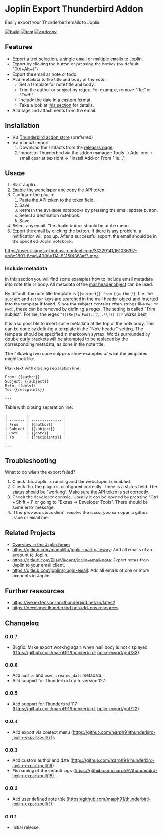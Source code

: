 # Joplin Export Thunderbird Addon

Easily export your Thunderbird emails to Joplin.

[![build](https://github.com/marph91/thunderbird-joplin-export/actions/workflows/build.yml/badge.svg)](https://github.com/marph91/thunderbird-joplin-export/actions/workflows/build.yml)
[![test](https://github.com/marph91/thunderbird-joplin-export/actions/workflows/test.yml/badge.svg)](https://github.com/marph91/thunderbird-joplin-export/actions/workflows/test.yml)
[![codecov](https://codecov.io/gh/marph91/thunderbird-joplin-export/branch/master/graph/badge.svg?token=YZYEW7C1VM)](https://codecov.io/gh/marph91/thunderbird-joplin-export)

## Features

- Export a text selection, a single email or multiple emails to Joplin.
- Export by clicking the button or pressing the hotkey (by default "Ctrl+Alt+J")
- Export the email as note or todo.
- Add metadata to the title and body of the note:
    - Set a template for note title and body.
    - Trim the author or subject by regex. For example, remove "Re:" or "Fwd:".
    - Include the date in a [custom format](https://moment.github.io/luxon/#/formatting?id=table-of-tokens).
    - Take a look at [this section](#include-metadata) for details.
- Add tags and attachments from the email.

## Installation

- Via [Thunderbird addon store](https://addons.thunderbird.net/en/thunderbird/addon/joplin-export/) (preferred)
- Via manual import:
    1. Download the artifacts from the [releases page](https://github.com/marph91/thunderbird-joplin-export/releases).
    2. Import to Thunderbird via the addon manager: Tools -> Add-ons -> small gear at top right -> "Install Add-on From File...".

## Usage

1. Start Joplin.
2. [Enable the webclipper](https://joplinapp.org/clipper/) and copy the API token.
3. Configure the plugin:
    1. Paste the API token to the token field.
    2. Save
    3. Refresh the available notebooks by pressing the small update button.
    4. Select a destination notebook.
    5. Save
4. Select any email. The Joplin button should be at the menu.
5. Export the email by clicking the button. If there is any problem, a notification will pop up. After a successful export, the email should be in the specified Joplin notebook.

<https://user-images.githubusercontent.com/33229141/161036197-ab8c9801-8cad-400f-a114-8315f4363af3.mp4>

### Include metadata

In this section you will find some examples how to include email metadata into note title or body. All metadata of the [mail header object](https://webextension-api.thunderbird.net/en/latest/messages.html#messages-messageheader) can be used.

By default, the note title template is `{{subject}} from {{author}}`. I. e. the `subject` and `author` keys are searched in the mail header object and inserted into the template if found. Since the subject contains often strings like `Re:` or `Fwd:`, these can be removed by defining a regex. The setting is called "Trim subject". For me, the regex `^(((Re|Fw|Fwd):|(\[.*\])) ?)*` works best.

It is also possible to insert some metadata at the top of the note body. This can be done by defining a template in the "Note header" setting. The template should be specified in markdown syntax. Words surrounded by double curly brackets will be attempted to be replaced by the corresponding metadata, as done in the note title.

The following two code snippets show examples of what the templates might look like.

Plain text with closing separation line:

```text
From: {{author}}
Subject: {{subject}}
Date: {{date}}
To: {{recipients}}

---

```

Table with closing separation line:

```text
|         |                |
| ------- | -------------- |
| From    | {{author}}     |
| Subject | {{subject}}    |
| Date    | {{date}}       |
| To      | {{recipients}} |

---

```

## Troubleshooting

What to do when the export failed?

1. Check that Joplin is running and the webclipper is enabled.
2. Check that the plugin is configured correctly. There is a status field. The status should be "working". Make sure the API token is set correctly.
3. Check the developer console. Usually it can be opened by pressing "Ctrl + Shift + I" or going to "Extras -> Developer Tools". There should be some error message.
4. If the previous steps didn't resolve the issue, you can open a github issue or email me.

## Related Projects

- [Overview in the Joplin forum](https://discourse.joplinapp.org/t/how-to-handle-emails-with-joplin-desktop/37469)
- <https://github.com/manolitto/joplin-mail-gateway>: Add all emails of an account to Joplin.
- <https://github.com/EliasVincent/joplin-email-note>: Export notes from Joplin to your email client.
- <https://github.com/joplin/plugin-email>: Add all emails of one or more accounts to Joplin.

## Further ressources

- <https://webextension-api.thunderbird.net/en/latest/>
- <https://developer.thunderbird.net/add-ons/resources>

## Changelog

### 0.0.7

- Bugfix: Make export working again when mail body is not displayed (<https://github.com/marph91/thunderbird-joplin-export/pull/33>).

### 0.0.6

- Add `author` and `user_created_date` metadata.
- Add support for Thunderbird up to version 127.

### 0.0.5

- Add support for Thunderbird 117 (<https://github.com/marph91/thunderbird-joplin-export/pull/22>).

### 0.0.4

- Add export via context menu (<https://github.com/marph91/thunderbird-joplin-export/pull/21>).

### 0.0.3

- Add custom author and date (<https://github.com/marph91/thunderbird-joplin-export/pull/16>).
- Fix naming of the default tags (<https://github.com/marph91/thunderbird-joplin-export/pull/18>).

### 0.0.2

- Add user defined note title (<https://github.com/marph91/thunderbird-joplin-export/pull/9>).

### 0.0.1

- Initial release.
